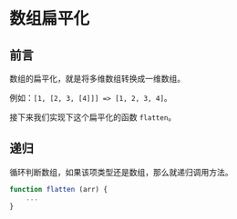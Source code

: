 # 数组扁平化

## 前言

数组的扁平化，就是将多维数组转换成一维数组。

例如：`[1, [2, 3, [4]]] => [1, 2, 3, 4]`。

接下来我们实现下这个扁平化的函数 `flatten`。

## 递归

循环判断数组，如果该项类型还是数组，那么就递归调用方法。
```js
function flatten (arr) {
    ...
}
```